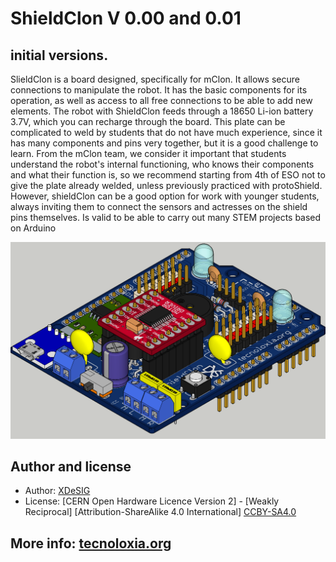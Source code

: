 # ShieldClon V 0.00 and 0.01

## initial versions.

SlieldClon is a board designed, specifically for mClon. It allows secure connections to manipulate the robot. It has the basic components for its operation, as well as access to all free connections to be able to add new elements. The robot with ShieldClon feeds through a 18650 Li-ion battery 3.7V, which you can recharge through the board.
This plate can be complicated to weld by students that do not have much experience, since it has many components and pins very together, but it is a good challenge to learn.
From the mClon team, we consider it important that students understand the robot's internal functioning, who knows their components and what their function is, so we recommend starting from 4th of ESO not to give the plate already welded, unless previously practiced with protoShield. However, shieldClon can be a good option for work with younger students, always inviting them to connect the sensors and actresses on the shield pins themselves.
Is valid to be able to carry out many STEM projects based on Arduino

![RENDER]


## Author and license
* Author: [XDeSIG][TWI01]
* License:
 [CERN Open Hardware Licence Version 2] - [Weakly Reciprocal]
 [Attribution-ShareAlike 4.0 International] [CCBY-SA4.0]
## More info: [tecnoloxia.org]
<!-- links -->
[tecnoloxia.org]: https://tecnoloxia.org/mclon/que-e-mclon/
[CCBY-SA4.0]: http://creativecommons.org/licenses/by-sa/4.0/
[TWI01]: https://twitter.com/xdesig
[RENDER]: ShieldClon_0_01_34.png